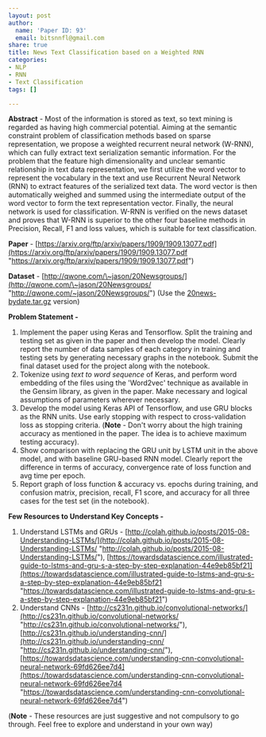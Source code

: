 ```yaml
---
layout: post
author:
  name: 'Paper ID: 93'
  email: bitsnnfl@gmail.com
share: true
title: News Text Classification based on a Weighted RNN
categories:
- NLP
- RNN
- Text Classification
tags: []

---
```

**Abstract** - Most of the information is stored as text, so text mining is regarded as having high commercial potential. Aiming at the semantic constraint problem of classification methods based on sparse representation, we propose a weighted recurrent neural network (W-RNN), which can fully extract text serialization semantic information. For the problem that the feature high dimensionality and unclear semantic relationship in text data representation, we first utilize the word vector to represent the vocabulary in the text and use Recurrent Neural Network (RNN) to extract features of the serialized text data. The word vector is then automatically weighed and summed using the intermediate output of the word vector to form the text representation vector. Finally, the neural network is used for classification. W-RNN is verified on the news dataset and proves that W-RNN is superior to the other four baseline methods in Precision, Recall, F1 and loss values, which is suitable for text classification.

**Paper** - [https://arxiv.org/ftp/arxiv/papers/1909/1909.13077.pdf](https://arxiv.org/ftp/arxiv/papers/1909/1909.13077.pdf "https://arxiv.org/ftp/arxiv/papers/1909/1909.13077.pdf")

**Dataset** - [http://qwone.com/\~jason/20Newsgroups/](http://qwone.com/\~jason/20Newsgroups/ "http://qwone.com/~jason/20Newsgroups/") (Use the [20news-bydate.tar.gz](http://qwone.com/\~jason/20Newsgroups/20news-bydate.tar.gz) version)

**Problem Statement -**

1. Implement the paper using Keras and Tensorflow. Split the training and testing set as given in the paper and then develop the model. Clearly report the number of data samples of each category in training and testing sets by generating necessary graphs in the notebook. Submit the final dataset used for the project along with the notebook.
2. Tokenize using _text to word sequence_ of Keras, and perform word embedding of the files using the 'Word2vec' technique as available in the Gensim library, as given in the paper. Make necessary and logical assumptions of parameters wherever necessary.
3. Develop the model using Keras API of Tensorflow, and use GRU blocks as the RNN units. Use early stopping with respect to cross-validation loss as stopping criteria. (**Note** - Don't worry about the high training accuracy as mentioned in the paper. The idea is to achieve maximum testing accuracy).
4. Show comparison with replacing the GRU unit by LSTM unit in the above model, and with baseline GRU-based RNN model. Clearly report the difference in terms of accuracy, convergence rate of loss function and avg time per epoch.
5. Report graph of loss function & accuracy vs. epochs during training, and confusion matrix, precision, recall, F1 score, and accuracy for all three cases for the test set (in the notebook).

**Few Resources to Understand Key Concepts -**

1. Understand LSTMs and GRUs - [http://colah.github.io/posts/2015-08-Understanding-LSTMs/](http://colah.github.io/posts/2015-08-Understanding-LSTMs/ "http://colah.github.io/posts/2015-08-Understanding-LSTMs/"), [https://towardsdatascience.com/illustrated-guide-to-lstms-and-gru-s-a-step-by-step-explanation-44e9eb85bf21](https://towardsdatascience.com/illustrated-guide-to-lstms-and-gru-s-a-step-by-step-explanation-44e9eb85bf21 "https://towardsdatascience.com/illustrated-guide-to-lstms-and-gru-s-a-step-by-step-explanation-44e9eb85bf21")
2. Understand CNNs - [http://cs231n.github.io/convolutional-networks/](http://cs231n.github.io/convolutional-networks/ "http://cs231n.github.io/convolutional-networks/"), [http://cs231n.github.io/understanding-cnn/](http://cs231n.github.io/understanding-cnn/ "http://cs231n.github.io/understanding-cnn/"), [https://towardsdatascience.com/understanding-cnn-convolutional-neural-network-69fd626ee7d4](https://towardsdatascience.com/understanding-cnn-convolutional-neural-network-69fd626ee7d4 "https://towardsdatascience.com/understanding-cnn-convolutional-neural-network-69fd626ee7d4")

(**Note** - These resources are just suggestive and not compulsory to go through. Feel free to explore and understand in your own way)